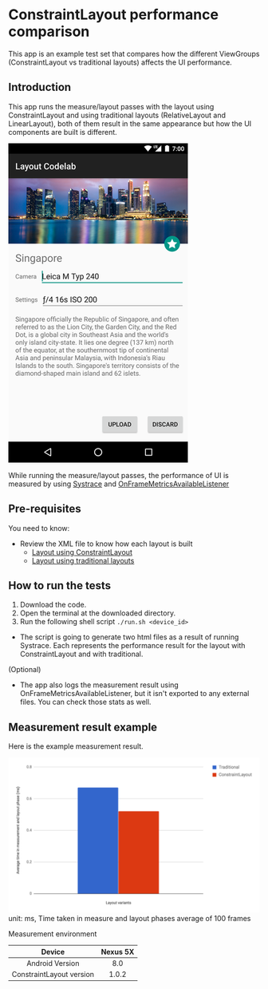 ConstraintLayout performance comparison
=======================================

This app is an example test set that compares how the different ViewGroups
(ConstraintLayout vs traditional layouts) affects the UI performance.

Introduction
------------

This app runs the measure/layout passes with the layout using
ConstraintLayout and using traditional layouts (RelativeLayout and LinearLayout),
both of them result in the same appearance but how the UI components are built is 
different.

![LayoutCodelab-UI](/ConstraintLayoutPerformance/art/layout-codelab.png)

While running the measure/layout passes, the performance of UI is measured 
by using [Systrace](https://developer.android.com/studio/profile/systrace-commandline.html) and 
[OnFrameMetricsAvailableListener](https://developer.android.com/reference/android/view/Window.OnFrameMetricsAvailableListener.html)

Pre-requisites
--------------

You need to know:
- Review the XML file to know how each layout is built
  - [Layout using ConstraintLayout](/app/src/main/res/layout/activity_constraintlayout.xml)
  - [Layout using traditional layouts](/app/src/main/res/layout/activity_traditional.xml)

How to run the tests
---------------

1. Download the code.
2. Open the terminal at the downloaded directory.
3. Run the following shell script `./run.sh <device_id>`
  - The script is going to generate two html files as a result of running Systrace.
    Each represents the performance result for the layout with ConstraintLayout and with
    traditional.

(Optional)
- The app also logs the measurement result using OnFrameMetricsAvailableListener, but it isn't
  exported to any external files. You can check those stats as well.

Measurement result example
---------------
Here is the example measurement result.

![Comparison example](/ConstraintLayoutPerformance/art/constraint-performance-comparison-example.png)
unit: ms, Time taken in measure and layout phases average of 100 frames

Measurement environment

| Device | Nexus 5X |
| :--------: | :----------: |
| Android Version | 8.0 |
| ConstraintLayout version | 1.0.2 |
